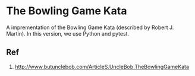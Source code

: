 # The Bowling Game Kata
A  imprementation of the Bowling Game Kata (described by Robert J. Martin). In this version, we use Python and pytest.

## Ref 
1. http://www.butunclebob.com/ArticleS.UncleBob.TheBowlingGameKata